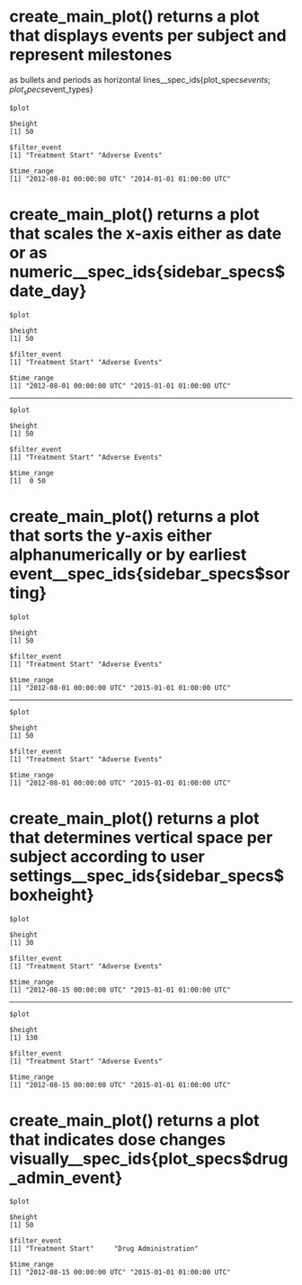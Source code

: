 # create_main_plot() returns a plot that displays events per subject and represent milestones
  as bullets and periods as horizontal lines__spec_ids{plot_specs$events;plot_specs$event_types}

    $plot
    
    $height
    [1] 50
    
    $filter_event
    [1] "Treatment Start" "Adverse Events" 
    
    $time_range
    [1] "2012-08-01 00:00:00 UTC" "2014-01-01 01:00:00 UTC"
    

# create_main_plot() returns a plot that scales the x-axis either as date or as numeric__spec_ids{sidebar_specs$date_day}

    $plot
    
    $height
    [1] 50
    
    $filter_event
    [1] "Treatment Start" "Adverse Events" 
    
    $time_range
    [1] "2012-08-01 00:00:00 UTC" "2015-01-01 01:00:00 UTC"
    

---

    $plot
    
    $height
    [1] 50
    
    $filter_event
    [1] "Treatment Start" "Adverse Events" 
    
    $time_range
    [1]  0 50
    

# create_main_plot() returns a plot that sorts the y-axis either alphanumerically or by earliest event__spec_ids{sidebar_specs$sorting}

    $plot
    
    $height
    [1] 50
    
    $filter_event
    [1] "Treatment Start" "Adverse Events" 
    
    $time_range
    [1] "2012-08-01 00:00:00 UTC" "2015-01-01 01:00:00 UTC"
    

---

    $plot
    
    $height
    [1] 50
    
    $filter_event
    [1] "Treatment Start" "Adverse Events" 
    
    $time_range
    [1] "2012-08-01 00:00:00 UTC" "2015-01-01 01:00:00 UTC"
    

# create_main_plot() returns a plot that determines vertical space per subject according to user settings__spec_ids{sidebar_specs$boxheight}

    $plot
    
    $height
    [1] 30
    
    $filter_event
    [1] "Treatment Start" "Adverse Events" 
    
    $time_range
    [1] "2012-08-15 00:00:00 UTC" "2015-01-01 01:00:00 UTC"
    

---

    $plot
    
    $height
    [1] 130
    
    $filter_event
    [1] "Treatment Start" "Adverse Events" 
    
    $time_range
    [1] "2012-08-15 00:00:00 UTC" "2015-01-01 01:00:00 UTC"
    

# create_main_plot() returns a plot that indicates dose changes visually__spec_ids{plot_specs$drug_admin_event}

    $plot
    
    $height
    [1] 50
    
    $filter_event
    [1] "Treatment Start"     "Drug Administration"
    
    $time_range
    [1] "2012-08-15 00:00:00 UTC" "2015-01-01 01:00:00 UTC"
    

